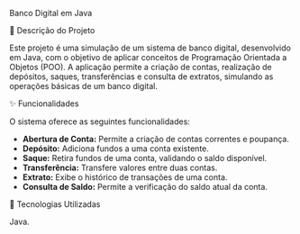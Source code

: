  Banco Digital em Java

📄 Descrição do Projeto

Este projeto é uma simulação de um sistema de banco digital, desenvolvido em Java, com o objetivo de aplicar conceitos de Programação Orientada a Objetos (POO). A aplicação permite a criação de contas, realização de depósitos, saques, transferências e consulta de extratos, simulando as operações básicas de um banco digital.

 ✨ Funcionalidades

O sistema oferece as seguintes funcionalidades:

* **Abertura de Conta:** Permite a criação de contas correntes e poupança.
* **Depósito:** Adiciona fundos a uma conta existente.
* **Saque:** Retira fundos de uma conta, validando o saldo disponível.
* **Transferência:** Transfere valores entre duas contas.
* **Extrato:** Exibe o histórico de transações de uma conta.
* **Consulta de Saldo:** Permite a verificação do saldo atual da conta.

 🚀 Tecnologias Utilizadas

 Java.
